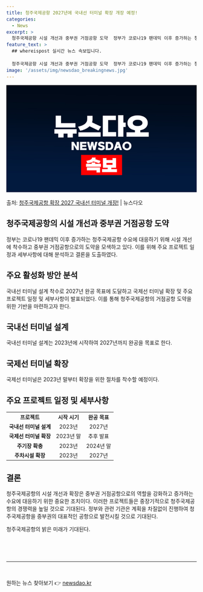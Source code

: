 ```yaml
---
title: 청주국제공항 2027년에 국내선 터미널 확장 개장 예정!
categories:
  - News
excerpt: >
  청주국제공항 시설 개선과 중부권 거점공항 도약  정부가 코로나19 팬데믹 이후 증가하는 청주국제공항 수요에 …
feature_text: >
  ## whereispost 실시간 뉴스 속보입니다.

  청주국제공항 시설 개선과 중부권 거점공항 도약  정부가 코로나19 팬데믹 이후 증가하는 청주국제공항 수요에 …
image: '/assets/img/newsdao_breakingnews.jpg'
---
```


![뉴스다오 속보](/assets/img/newsdao_breakingnews.jpg)

<p>출처: <a href="https://newsdao.kr/4293" rel="dofollow">청주국제공항 확장 2027 국내선 터미널 개장!</a> | 뉴스다오</p>

<h2 data-ke-size="size26">청주국제공항의 시설 개선과 중부권 거점공항 도약</h2>
<p data-ke-size="size16">정부는 코로나19 팬데믹 이후 증가하는 청주국제공항 수요에 대응하기 위해 시설 개선에 착수하고 중부권 거점공항으로의 도약을 모색하고 있다. 이를 위해 주요 프로젝트 일정과 세부사항에 대해 분석하고 결론을 도출하였다.</p>

<h2 data-ke-size="size24">주요 활성화 방안 분석</h2>
<p data-ke-size="size16">국내선 터미널 설계 착수로 2027년 완공 목표에 도달하고 국제선 터미널 확장 및 주요 프로젝트 일정 및 세부사항이 발표되었다. 이를 통해 청주국제공항의 거점공항 도약을 위한 기반을 마련하고자 한다.</p>

<h2 data-ke-size="size24">국내선 터미널 설계</h2>
<p data-ke-size="size16">국내선 터미널 설계는 2023년에 시작하여 2027년까지 완공을 목표로 한다.</p>

<h2 data-ke-size="size24">국제선 터미널 확장</h2>
<p data-ke-size="size16">국제선 터미널은 2023년 말부터 확장을 위한 절차를 착수할 예정이다.</p>

<h2 data-ke-size="size24">주요 프로젝트 일정 및 세부사항</h2>
<table>
	<tbody>
		<tr>
			<td style="text-align: center; height: 17px;"><b>프로젝트</b></td>
			<td style="text-align: center; height: 17px;"><b>시작 시기</b></td>
			<td style="text-align: center; height: 17px;"><b>완공 목표</b></td>
		</tr>
		<tr>
			<td style="text-align: center; height: 17px;"><b>국내선 터미널 설계</b></td>
			<td style="text-align: center; height: 17px;">2023년</td>
			<td style="text-align: center; height: 17px;">2027년</td>
		</tr>
		<tr>
			<td style="text-align: center; height: 17px;"><b>국제선 터미널 확장</b></td>
			<td style="text-align: center; height: 17px;">2023년 말</td>
			<td style="text-align: center; height: 17px;">추후 발표</td>
		</tr>
		<tr>
			<td style="text-align: center; height: 17px;"><b>주기장 확충</b></td>
			<td style="text-align: center; height: 17px;">2023년</td>
			<td style="text-align: center; height: 17px;">2024년 말</td>
		</tr>
		<tr>
			<td style="text-align: center; height: 17px;"><b>주차시설 확장</b></td>
			<td style="text-align: center; height: 17px;">2023년</td>
			<td style="text-align: center; height: 17px;">2027년</td>
		</tr>
	</tbody>
</table>

<h2 data-ke-size="size24">결론</h2>
<p data-ke-size="size16">청주국제공항의 시설 개선과 확장은 중부권 거점공항으로의 역할을 강화하고 증가하는 수요에 대응하기 위한 중요한 조치이다. 이러한 프로젝트들은 중장기적으로 청주국제공항의 경쟁력을 높일 것으로 기대된다. 정부와 관련 기관은 계획을 차질없이 진행하여 청주국제공항을 중부권의 대표적인 공항으로 발전시킬 것으로 기대된다.</p>

<p data-ke-size="size16">청주국제공항의 밝은 미래가 기대된다.</p>

<p data-ke-size="size16">&nbsp;</p>

<p data-ke-size="size16">&nbsp;</p>

<hr>

<p data-ke-size="size16">&nbsp;</p>
 

원하는 뉴스 찾아보기 👉 <a href="https://newsdao.kr" rel="dofollow">newsdao.kr</a>


